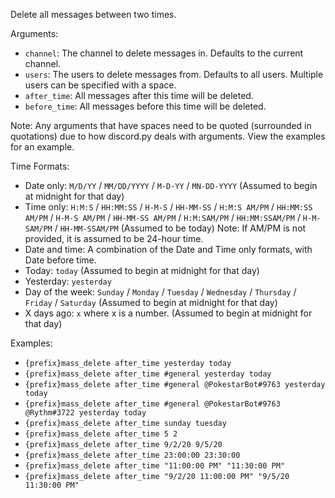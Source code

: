 Delete all messages between two times.

Arguments:
* `channel`: The channel to delete messages in. Defaults to the current channel.
* `users`: The users to delete messages from. Defaults to all users. Multiple users can be specified with a space.
* `after_time`: All messages after this time will be deleted.
* `before_time`: All messages before this time will be deleted.

Note: Any arguments that have spaces need to be quoted (surrounded in quotations) due to how discord.py deals with arguments. View the examples for an example.

Time Formats:
* Date only: `M/D/YY` / `MM/DD/YYYY` / `M-D-YY` / `MN-DD-YYYY` (Assumed to begin at midnight for that day)
* Time only: `H:M:S` / `HH:MM:SS` / `H-M-S` / `HH-MM-SS` / `H:M:S AM/PM` / `HH:MM:SS AM/PM` / `H-M-S AM/PM` / `HH-MM-SS AM/PM` / `H:M:SAM/PM` / `HH:MM:SSAM/PM` / `H-M-SAM/PM` / `HH-MM-SSAM/PM` (Assumed to be today)
Note: If AM/PM is not provided, it is assumed to be 24-hour time.
* Date and time: A combination of the Date and Time only formats, with Date before time.
* Today: `today` (Assumed to begin at midnight for that day)
* Yesterday: `yesterday`
* Day of the week: `Sunday` / `Monday` / `Tuesday` / `Wednesday` / `Thursday` / `Friday` / `Saturday` (Assumed to begin at midnight for that day)
* X days ago: `x` where x is a number. (Assumed to begin at midnight for that day)

Examples:
* `{prefix}mass_delete after_time yesterday today`
* `{prefix}mass_delete after_time #general yesterday today`
* `{prefix}mass_delete after_time #general @PokestarBot#9763 yesterday today`
* `{prefix}mass_delete after_time #general @PokestarBot#9763 @Rythm#3722 yesterday today`
* `{prefix}mass_delete after_time sunday tuesday`
* `{prefix}mass_delete after_time 5 2`
* `{prefix}mass_delete after_time 9/2/20 9/5/20`
* `{prefix}mass_delete after_time 23:00:00 23:30:00`
* `{prefix}mass_delete after_time "11:00:00 PM" "11:30:00 PM"`
* `{prefix}mass_delete after_time "9/2/20 11:00:00 PM" "9/5/20 11:30:00 PM"`
